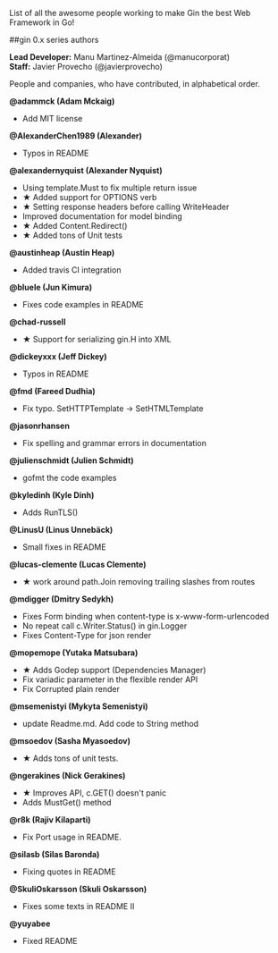 List of all the awesome people working to make Gin the best Web Framework in Go!



##gin 0.x series authors

**Lead Developer:**  Manu Martinez-Almeida (@manucorporat)  
**Staff:**
Javier Provecho (@javierprovecho)

People and companies, who have contributed, in alphabetical order.

**@adammck (Adam Mckaig)**
- Add MIT license


**@AlexanderChen1989 (Alexander)**
- Typos in README


**@alexandernyquist (Alexander Nyquist)**
- Using template.Must to fix multiple return issue
- ★ Added support for OPTIONS verb
- ★ Setting response headers before calling WriteHeader
- Improved documentation for model binding
- ★ Added Content.Redirect()
- ★ Added tons of Unit tests


**@austinheap (Austin Heap)**
- Added travis CI integration


**@bluele (Jun Kimura)**
- Fixes code examples in README


**@chad-russell**
- ★ Support for serializing gin.H into XML


**@dickeyxxx (Jeff Dickey)**
- Typos in README


**@fmd (Fareed Dudhia)**
- Fix typo. SetHTTPTemplate -> SetHTMLTemplate


**@jasonrhansen**
- Fix spelling and grammar errors in documentation


**@julienschmidt (Julien Schmidt)**
- gofmt the code examples


**@kyledinh (Kyle Dinh)**
- Adds RunTLS()


**@LinusU (Linus Unnebäck)**
- Small fixes in README


**@lucas-clemente (Lucas Clemente)**
- ★ work around path.Join removing trailing slashes from routes


**@mdigger (Dmitry Sedykh)**
- Fixes Form binding when content-type is x-www-form-urlencoded
- No repeat call c.Writer.Status() in gin.Logger
- Fixes Content-Type for json render


**@mopemope (Yutaka Matsubara)**
- ★ Adds Godep support (Dependencies Manager)
- Fix variadic parameter in the flexible render API
- Fix Corrupted plain render
 

**@msemenistyi (Mykyta Semenistyi)**
- update Readme.md. Add code to String method


**@msoedov (Sasha Myasoedov)**
- ★ Adds tons of unit tests.


**@ngerakines (Nick Gerakines)**
- ★ Improves API, c.GET() doesn't panic
- Adds MustGet() method


**@r8k (Rajiv Kilaparti)**
- Fix Port usage in README.


**@silasb (Silas Baronda)**
- Fixing quotes in README


**@SkuliOskarsson (Skuli Oskarsson)**
- Fixes some texts in README II


**@yuyabee**
- Fixed README